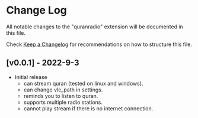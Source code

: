 # Change Log

All notable changes to the "quranradio" extension will be documented in this file.

Check [Keep a Changelog](http://keepachangelog.com/) for recommendations on how to structure this file.

## [v0.0.1] - 2022-9-3

- Initial release
  - can stream quran (tested on linux and windows).
  - can change vlc_path in settings.
  - reminds you to listen to quran.
  - supports multiple radio stations.
  - cannot play stream if there is no internet connection.
